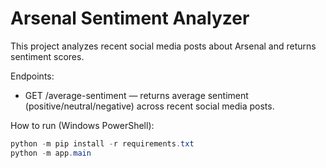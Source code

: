 # Arsenal Sentiment Analyzer

This project analyzes recent social media posts about Arsenal and returns sentiment scores.

Endpoints:
- GET /average-sentiment — returns average sentiment (positive/neutral/negative) across recent social media posts.

How to run (Windows PowerShell):

```powershell
python -m pip install -r requirements.txt
python -m app.main
```
